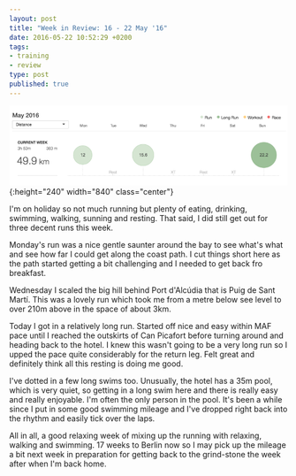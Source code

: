 ```yaml
---
layout: post
title: "Week in Review: 16 - 22 May '16"
date: 2016-05-22 10:52:29 +0200
tags:
- training
- review
type: post
published: true
---
```


![Week in Review: 16 - 22 May '16](/assets/week-in-review-16-22May16.png){:height="240" width="840" class="center"}

I'm on holiday so not much running but plenty of eating, drinking, swimming, walking, sunning and resting.  That said, I did still get out for three decent runs this week.

Monday's run was a nice gentle saunter around the bay to see what's what and see how far I could get along the coast path. I cut things short here as the path started getting a bit challenging and I needed to get back fro breakfast.

Wednesday I scaled the big hill behind Port d'Alcúdia that is Puig de Sant Martí. This was a lovely run which took me from a metre below see level to over 210m above in the space of about 3km.

Today I got in a relatively long run. Started off nice and easy within MAF pace until I reached the outskirts of Can Picafort before turning around and heading back to the hotel. I knew this wasn't going to be a very long run so I upped the pace quite considerably for the return leg.  Felt great and definitely think all this resting is doing me good.

I've dotted in a few long swims too. Unusually, the hotel has a 35m pool, which is very quiet, so getting in a long swim here and there is really easy and really enjoyable. I'm often the only person in the pool.  It's been a while since I put in some good swimming mileage and I've dropped right back into the rhythm and easily tick over the laps.

All in all, a good relaxing week of mixing up the running with relaxing, walking and swimming.  17 weeks to Berlin now so I may pick up the mileage a bit next week in preparation for getting back to the grind-stone the week after when I'm back home.
